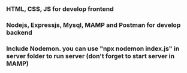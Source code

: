 ### HTML, CSS, JS for develop frontend
### Nodejs, Expressjs, Mysql, MAMP and Postman for develop backend

### Include Nodemon. you can use "npx nodemon index.js" in server folder to run server (don't forget to start server in MAMP)
